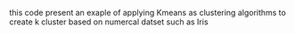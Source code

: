 this code present an exaple of applying Kmeans as clustering algorithms to create k cluster based on numercal datset such as Iris
